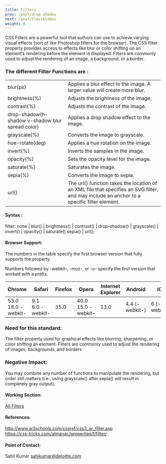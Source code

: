 ```yaml
---
title: Filters
prev: /post/drop-shadow
next: /post/flexiblebox
weight: 4
---
```

<p>CSS Filters are a powerful tool that authors can use to achieve varying visual effects (sort of like Photoshop filters for the browser). The CSS filter property provides access to effects like blur or color shifting on an element’s rendering before the element is displayed. Filters are commonly used to adjust the rendering of an image, a background, or a border.</p>


<h3>The different Filter Functions are :</h3>

<table>
<tr>
  <td>blur(px)</td>
  <td>Applies a blur effect to the image. A larger value will create more blur.</td>
  </tr>
  <tr>
  <td>brightness(%)</td>
  <td>Adjusts the brightness of the image.</td>
  </tr>
  <tr>
  <td>contrast(%)</td>
  <td>Adjusts the contrast of the image.</td>
  </tr>
  <tr>
  <td>drop-shadow(h-shadow v-shadow blur spread color)</td>
  <td>Applies a drop shadow effect to the image. </td>
  </tr>
  <tr>
  <td>grayscale(%)</td>
  <td>Converts the image to grayscale. </td>
  </tr>
  <tr>
  <td>hue-rotate(deg)</td>
  <td>Applies a hue rotation on the image.</td>
  </tr>
  <tr>
  <td>invert(%)</td>
  <td>Inverts the samples in the image.</td>
  </tr>
  <tr>
  <td>opacity(%)</td>
  <td>Sets the opacity level for the image.</td>
  </tr>
  <tr>
  <td>saturate(%)</td>
  <td>Saturates the image.</td>
  </tr>
  <tr>
  <td>sepia(%)</td>
  <td>Converts the image to sepia.</td>
  </tr>
  <tr>
  <td>url()</td>
  <td>The url() function takes the location of an XML file that specifies an SVG filter, and may include an anchor to a specific filter element.</td>
  </tr>
</table>

<h4>Syntax :</h4>
<span class="prop">filter: none | blur() | brightness() | contrast() | drop-shadow() | grayscale() | invert() | opacity() | saturate() sepia() | url();</span>

<h4>Browser Support:</h4>
<p>The numbers in the table specify the first browser version that fully supports the property.</p>
<p>Numbers followed by -webkit-, -moz-, or -o- specify the first version that worked with a prefix.</p>
<table>
  <thead>
    <tr>
      <th>Chrome</th>
      <th>Safari</th>
      <th>Firefox</th>
      <th>Opera</th>
      <th>Internet Explorer</th>
      <th>Android</th>
      <th>iOS</th>
    </tr>
  </thead>
<tbody>
  <tr>
    <td>53.0<br/>18.0 -webkit-</td>
    <td>9.1<br/>6.0 -webkit-</td>
    <td>35.0</td>
    <td>40.0<br/>15.0 -webkit-</td>
    <td>13.0</td>
    <td>4.4 (-webkit-)</td>
    <td>6 (-webkit-)</td>
  </tr>
</tbody>
</table>

<h3>Need for this standard:</h3>

<p>The filter property used for graphical effects like blurring, sharpening, or color shifting an element. Filters are commonly used to adjust the rendering of images, backgrounds, and borders</p>

<h3>Negative Impact:</h3>
You may combine any number of functions to manipulate the rendering, but order still matters (i.e., using grayscale() after sepia() will result in completely gray output).


<h4>Working Section:</h4>

<a href="https://jsbin.com/toquqin/edit?html,output">All Filters</a>

<h4>References:</h4>
<a href="http://www.w3schools.com/cssref/css3_pr_filter.asp">http://www.w3schools.com/cssref/css3_pr_filter.asp</a><br>
<a href="https://css-tricks.com/almanac/properties/f/filter/">https://css-tricks.com/almanac/properties/f/filter/</a>

<h4>Point of Contact:</h4>

<p>Sahil Kumar <a href="mailto:sahikumar@deloitte.com">sahikumar@deloitte.com</a></p>
